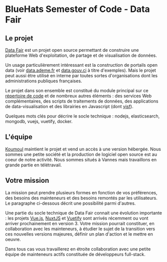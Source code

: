 # BlueHats Semester of Code - Data Fair

## Le projet

[Data Fair](https://data-fair.github.io/3/) est un projet open source permettant de construire une plateforme Web d'exploitation, de partage et de visualisation de données.

Un usage particulièrement intéressant est la construction de portails open data (voir [data.ademe.fr](data.ademe.fr) et [data.gouv.ci](data.gouv.ci) à titre d'exemples). Mais le projet peut aussi être utilisé en interne par toutes sortes d'organisations dont les administrations publiques françaises.

Le projet dans son ensemble est constitué du module principal sur ce [répertoire de code](https://github.com/data-fair/data-fair) et de nombreux autres éléments : des services Web complémentaires, des scripts de traitements de données, des applications de data-visualisation et des librairies en Javascript (dont [vjsf](https://github.com/koumoul-dev/vuetify-jsonschema-form)).

Quelques mots clés pour décrire le socle technique : nodejs, elasticsearch, mongodb, vuejs, vuetify, docker.

## L'équipe

[Koumoul](koumoul.com) maintient le projet et vend un accès à une version hébergée. Nous sommes une petite société et la production de logiciel open source est au coeur de notre activité. Nous sommes situés à Vannes mais travaillons en grande partie en télétravail.

## Votre mission

La mission peut prendre plusieurs formes en fonction de vos préférences, des besoins des mainteneurs et des besoins remontés par les utilisateurs. Le paragraphe ci-dessous décrit une possibilité parmi d'autres.

Une partie du socle technique de Data Fair connait une évolution importante : les projets [Vue.js](https://vuejs.org/), [NuxtJS](https://nuxtjs.org/) et [Vuetify](https://vuetifyjs.com/) sont arrivés récemment ou vont arriver prochainement en version 3. Votre mission pourrait constituer, en collaboration avec les mainteneurs, à étudier le sujet de la transition vers ces nouvelles versions majeures, définir un plan d'action et le mettre en oeuvre.

Dans tous cas vous travaillerez en étroite collaboration avec une petite équipe de mainteneurs actifs constituée de développeurs full-stack.